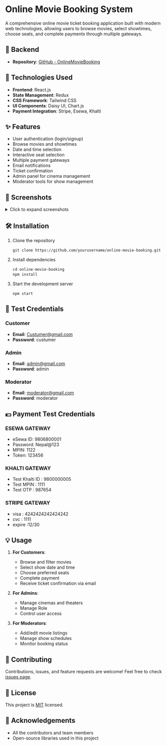 # Online Movie Booking System

A comprehensive online movie ticket booking application built with modern web technologies, allowing users to browse movies, select showtimes, choose seats, and complete payments through multiple gateways.

## 🔧 Backend
- **Repository**: [GitHub - OnlineMovieBooking](https://github.com/Saroj-kr-tharu/OnlineMovieBooking)


## 🚀 Technologies Used

- **Frontend**: React.js
- **State Management**: Redux
- **CSS Framework**: Tailwind CSS
- **UI Components**: Daisy UI, Chart.js 
- **Payment Integration**: Stripe, Esewa, Khalti

## ✨ Features
- User authentication (login/signup)
- Browse movies and showtimes
- Date and time selection
- Interactive seat selection
- Multiple payment gateways
- Email notifications
- Ticket confirmation
- Admin panel for cinema management
- Moderator tools for show management

## 📸 Screenshots

<details>
<summary>Click to expand screenshots</summary>

### User Flow
- Login/Signup
![Login](./Screenshort/login.png)
![Signup](./Screenshort/signup.png)
- Homepage Experience
![homepage](./Screenshort/homepage.png)
![homepage](./Screenshort/homepage2.png)

- Movie Selection
![MovieSelection](./Screenshort/homepage2.png)

- Date Selection 
![DateSelection](./Screenshort/dateSelection.png)

- Seat Selection
![seatSelection](./Screenshort/seatSelection.png)
- Payment Process
![Payment](./Screenshort/paymnet.png)
![Payment](./Screenshort/esewa.png)
![Payment](./Screenshort/khalti.png)
![Payment](./Screenshort/stripe.png)
![Payment](./Screenshort/paymnetEmailRemainder.png)

- Ticket Confirmation
![Payment](./Screenshort/ticketConfirm.png)

### Admin Features
- Admin Dashboard
![Admin](./Screenshort/01_admin_dashboard.png)
![Admin](./Screenshort/02_admin_dashboard.png)
- Cinema Management
![Admin](./Screenshort/admin.png)
![Admin](./Screenshort/adminCinemaAdd.png)
- User Management
![Admin](./Screenshort/admin.png)

### Moderator Features
- Moderator Dashboard
![Admin](./Screenshort/01_moderator_dashboard.png)
![Admin](./Screenshort/02_moderator_dashboard.png)
- Movie Management
![Admin](./Screenshort/moderatorpage.png)
- Show Management
![Admin](./Screenshort/moderatorShowpage.png)
- Schedule Management
![Admin](./Screenshort/shedulespages.png)


### Mobile View
![mobile](./Screenshort/Mobile/01.jpg)
![mobile](./Screenshort/Mobile/02.jpg)
![mobile](./Screenshort/Mobile/03.jpg)
![mobile](./Screenshort/Mobile/04.jpg)
![mobile](./Screenshort/Mobile/05.jpg)
![mobile](./Screenshort/Mobile/06.jpg)
![mobile](./Screenshort/Mobile/07.jpg)
![mobile](./Screenshort/Mobile/08.jpg)
![mobile](./Screenshort/Mobile/09.jpg)
![mobile](./Screenshort/Mobile/10.jpg)
![mobile](./Screenshort/Mobile/11.jpg)
![mobile](./Screenshort/Mobile/12.jpg)
![mobile](./Screenshort/Mobile/13.jpg)
![mobile](./Screenshort/Mobile/14.jpg)
![mobile](./Screenshort/Mobile/15.jpg)
![mobile](./Screenshort/Mobile/16.jpg)
![mobile](./Screenshort/Mobile/17.jpg)
![mobile](./Screenshort/Mobile/099.jpg)
</details>

## 🛠️ Installation

1. Clone the repository
    ```
    git clone https://github.com/yourusername/online-movie-booking.git
    ```

2. Install dependencies
    ```
    cd online-movie-booking
    npm install
    ```

3. Start the development server
    ```
    npm start
    ```

## 🔑 Test Credentials

### Customer
- **Email**: Custumer@gmail.com
- **Password**: custumer

### Admin
- **Email**: admin@gmail.com
- **Password**: admin

### Moderator
- **Email**: moderator@gmail.com
- **Password**: moderator

## 💵 Payment Test Credentials

### ESEWA GATEWAY
- eSewa ID: 9806800001
- Password: Nepal@123
- MPIN: 1122 
- Token: 123456

### KHALTI GATEWAY
- Test Khalti ID :  9800000005
- Test MPIN :  1111
- Test OTP : 987654 

### STRIPE GATEWAY
- visa :  4242424242424242
- cvc :  1111
- expire :12/30



## 💡 Usage

1. **For Customers**:
    - Browse and filter movies
    - Select show date and time
    - Choose preferred seats
    - Complete payment
    - Receive ticket confirmation via email

2. **For Admins**:
    - Manage cinemas and theaters
    - Manage Role 
    - Control user access

3. **For Moderators**:
    - Add/edit movie listings
    - Manage show schedules
    - Monitor booking status

## 🤝 Contributing

Contributions, issues, and feature requests are welcome! Feel free to check [issues page](https://github.com/Saroj-kr-tharu/online-movie-booking/issues).

## 📝 License

This project is [MIT](https://opensource.org/licenses/MIT) licensed.

## 🙏 Acknowledgements

- All the contributors and team members
- Open-source libraries used in this project